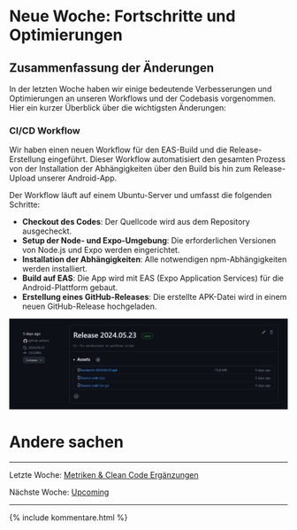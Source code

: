 # Neue Woche: Fortschritte und Optimierungen

## Zusammenfassung der Änderungen

In der letzten Woche haben wir einige bedeutende Verbesserungen und Optimierungen an unseren Workflows und der Codebasis vorgenommen. Hier ein kurzer Überblick über die wichtigsten Änderungen:

### CI/CD Workflow

Wir haben einen neuen Workflow für den EAS-Build und die Release-Erstellung eingeführt. Dieser Workflow automatisiert den gesamten Prozess von der Installation der Abhängigkeiten über den Build bis hin zum Release-Upload unserer Android-App. 

Der Workflow läuft auf einem Ubuntu-Server und umfasst die folgenden Schritte:
- **Checkout des Codes**: Der Quellcode wird aus dem Repository ausgecheckt.
- **Setup der Node- und Expo-Umgebung**: Die erforderlichen Versionen von Node.js und Expo werden eingerichtet.
- **Installation der Abhängigkeiten**: Alle notwendigen npm-Abhängigkeiten werden installiert.
- **Build auf EAS**: Die App wird mit EAS (Expo Application Services) für die Android-Plattform gebaut.
- **Erstellung eines GitHub-Releases**: Die erstellte APK-Datei wird in einem neuen GitHub-Release hochgeladen.

![Release Build](../images/release-build.png)

# Andere sachen

---

Letzte Woche: [Metriken & Clean Code Ergänzungen](16_Metriken.md)

Nächste Woche: [Upcoming]()

---

{% include kommentare.html %}
